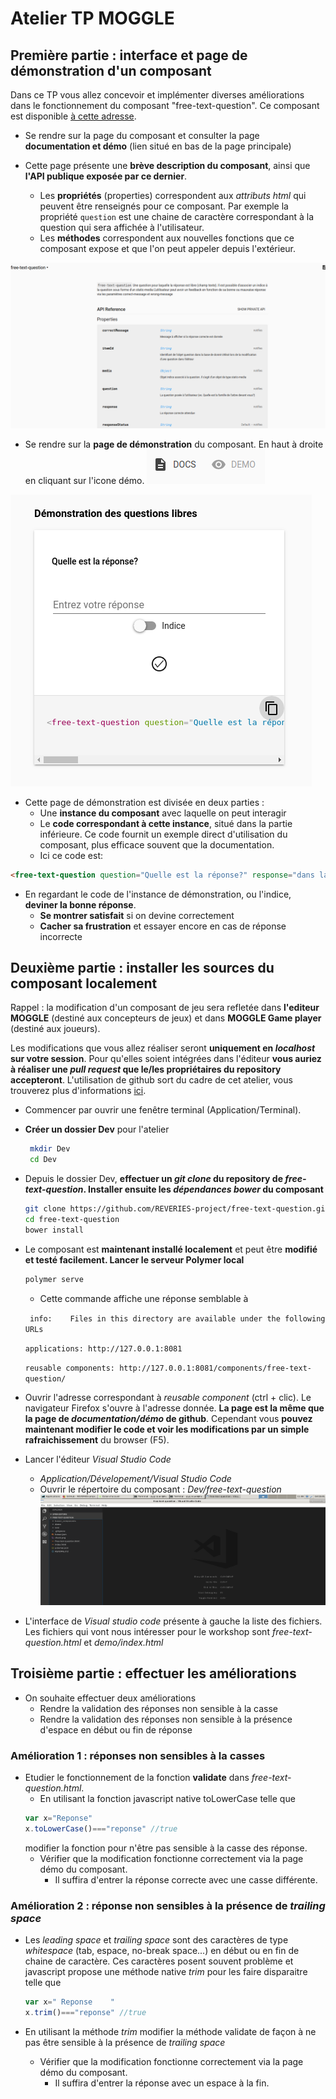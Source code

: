 # Atelier TP MOGGLE

## Première partie : interface et page de démonstration d'un composant

Dans ce TP vous allez concevoir et implémenter diverses améliorations dans le fonctionnement du composant "free-text-question". Ce composant est disponible [à cette adresse](https://github.com/REVERIES-project/free-text-question).

* Se rendre sur la page du composant et consulter la page **documentation et démo** (lien situé en bas de la page principale)

* Cette page présente une **brève description du composant**, ainsi que **l'API publique exposée par ce dernier**.
  * Les **propriétés** (properties) correspondent aux *attributs html* qui peuvent être renseignés pour ce composant. Par exemple la propriété `question` est une chaine de caractère correspondant à la question qui sera affichée à l'utilisateur.
  * Les **méthodes** correspondent aux nouvelles fonctions que ce composant expose et que l'on peut appeler depuis l'extérieur.

![Api freetext](./images/free-text-api.png)


* Se rendre sur la **page de démonstration** du composant. En haut à droite en cliquant sur l'icone démo. ![Page démonstration](./images/demo_button.png)

![Page démonstration](./images/demo_freetext.png)

* Cette page de démonstration est divisée en deux parties :
  * Une **instance du composant** avec laquelle on peut interagir
  * Le **code correspondant à cette instance**, situé dans la partie inférieure. Ce code fournit un exemple direct d'utilisation du composant, plus efficace souvent que la documentation. 
  * Ici ce code est:

```html 
<free-text-question question="Quelle est la réponse?" response="dans la question" response-label="Entrez votre réponse" media="{&quot;mkdown&quot;:&quot;## La réponse est dans la question&quot;}" correct-message="Bravo vous êtes un individu remarquable" wrong-message="Non c'est faux, essayez encore et encore et encore"></free-text-question>
```

* En regardant le code de l'instance de démonstration, ou l'indice, **deviner la bonne réponse**. 
  * **Se montrer satisfait** si on devine correctement
  * **Cacher sa frustration** et essayer encore en cas de réponse incorrecte

## Deuxième partie : installer les sources du composant localement 

Rappel : la modification d'un composant de jeu sera refletée dans **l'editeur MOGGLE** (destiné aux concepteurs de jeux) et dans **MOGGLE Game player** (destiné aux joueurs). 

Les modifications que vous allez réaliser seront **uniquement en *localhost* sur votre session**. Pour qu'elles soient intégrées dans l'éditeur **vous auriez à réaliser une *pull request* que le/les propriétaires du repository accepteront**. L'utilisation de github sort du cadre de cet atelier, vous trouverez plus d'informations [ici](https://services.github.com/on-demand/github-cli/open-pull-request-github).


* Commencer par ouvrir une fenêtre terminal (Application/Terminal).
* **Créer un dossier Dev** pour l'atelier
    ```bash
     mkdir Dev
     cd Dev
     ```
* Depuis le dossier Dev, **effectuer un *git clone* du repository de *free-text-question*. Installer ensuite les *dépendances bower* du composant**
     ```bash
     git clone https://github.com/REVERIES-project/free-text-question.git
     cd free-text-question
     bower install 
     ```
* Le composant est **maintenant installé localement** et peut être **modifié et testé facilement. Lancer le serveur Polymer local**
     ```bash
    polymer serve
    ```
  * Cette commande affiche une réponse semblable à 

  ` info:    Files in this directory are available under the following URLs`
  
   `applications: http://127.0.0.1:8081`
  
   `reusable components: http://127.0.0.1:8081/components/free-text-question/`

* Ouvrir l'adresse correspondant à *reusable component* (ctrl + clic). Le navigateur Firefox s'ouvre à l'adresse donnée. **La page est la même que la page de *documentation/démo* de github**. Cependant vous **pouvez maintenant modifier le code et voir les modifications par un simple rafraichissement** du browser (F5).

* Lancer l'éditeur *Visual Studio Code* 
  * *Application/Dévelopement/Visual Studio Code*
  * Ouvrir le répertoire du composant : *Dev/free-text-question*
![Interface vscode](./images/vscode.png)


* L'interface de *Visual studio code* présente à gauche la liste des fichiers. Les fichiers qui vont nous intéresser pour le workshop sont *free-text-question.html* et *demo/index.html*



## Troisième partie : effectuer les améliorations

* On souhaite effectuer deux améliorations
  * Rendre la validation des réponses non sensible à la casse
  * Rendre la validation des réponses non sensible à la présence d'espace en début ou fin de réponse

### Amélioration 1 : réponses non sensibles à la casses

* Etudier le fonctionnement de la fonction **validate** dans *free-text-question.html*. 
  * En utilisant la fonction javascript native toLowerCase telle que
  ```javascript
  var x="Reponse"
  x.toLowerCase()==="reponse" //true
  ```
  modifier la fonction pour n'être pas sensible à la casse des réponse.
  * Vérifier que la modification fonctionne correctement via la page démo du composant. 
    * Il suffira d'entrer la réponse correcte avec une casse différente.

### Amélioration 2 : réponse non sensibles à la présence de *trailing space*

* Les *leading space* et *trailing space* sont des caractères de type *whitespace* (tab, espace, no-break space...) en début ou en fin de chaine de caractère. Ces caractères posent souvent problème et javascript propose une méthode native *trim* pour les faire disparaitre telle que
  ```javascript
  var x=" Reponse    "
  x.trim()==="reponse" //true
  ```
 * En utilisant la méthode *trim* modifier la méthode validate de façon à ne pas être sensible à la présence de *trailing space*

   * Vérifier que la modification fonctionne correctement via la page démo du composant. 
     * Il suffira d'entrer la réponse avec un espace à la fin.














  












